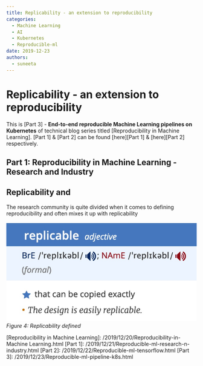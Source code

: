 ```yaml
---
title: Replicability - an extension to reproducibility
categories:
  - Machine Learning
  - AI   
  - Kubernetes 
  - Reproducible-ml
date: 2019-12-23
authors:
  - suneeta
---
```


# Replicability - an extension to reproducibility

This is [Part 3] - **End-to-end reproducible Machine Learning pipelines on Kubernetes** of technical blog series titled [Reproducibility in Machine Learning]. [Part 1] & [Part 2] can be found [here][Part 1] & [here][Part 2] respectively.


## Part 1: Reproducibility in Machine Learning - Research and Industry




## Replicability and 

The research community is quite divided when it comes to defining reproducibility and often mixes it up with replicability 


![](../../resources/replicable.jpeg)
*Figure 4: Replicability defined*





[Reproducibility in Machine Learning]: /2019/12/20/Reproducibility-in-Machine Learning.html
[Part 1]: /2019/12/21/Reproducible-ml-research-n-industry.html
[Part 2]: /2019/12/22/Reproducible-ml-tensorflow.html
[Part 3]: /2019/12/23/Reproducible-ml-pipeline-k8s.html